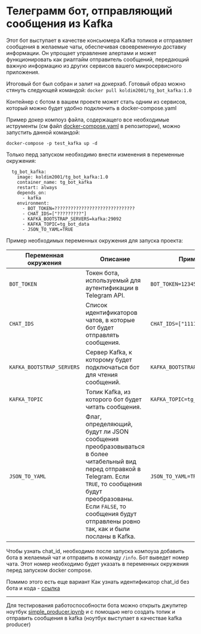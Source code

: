 # Телеграмм бот, отправляющий сообщения из Kafka

Этот бот выступает в качестве консьюмера Kafka топиков и отправляет сообщения в желаемые чаты, обеспечивая своевременную доставку информации. Он упрощает управление алертами и может функционировать как риалтайм отправитель сообщений, передающий важную информацию из других сервисов вашего микросервисного приложения.

Итоговый бот был собран и залит на докерхаб. Готовый образ можно стянуть следующей командой: `docker pull koldim2001/tg_bot_kafka:1.0`

Контейнер с ботом в вашем проекте может стать одним из сервисов, который можно будет удобно подключить в docker-compose.yaml

Пример докер компоуз файла, содержащего все необходимые иструменты (см файл [docker-compose.yaml](docker-compose.yaml) в репозитории), можно запустить данной командой:
```
docker-compose -p test_kafka up -d
```
Только перд запуском необходимо внести изменения в переменные окружения:

```
  tg_bot_kafka:
    image: koldim2001/tg_bot_kafka:1.0
    container_name: tg_bot_kafka
    restart: always
    depends_on:
      - kafka
    environment:
      - BOT_TOKEN=??????????????????????????????
      - CHAT_IDS=["?????????"]
      - KAFKA_BOOTSTRAP_SERVERS=kafka:29092
      - KAFKA_TOPIC=tg_bot_data
      - JSON_TO_YAML=TRUE
```

Пример необходимых переменных окружения для запуска проекта:


| Переменная окружения | Описание | Пример задания |
| --- | --- | --- |
| `BOT_TOKEN` | Токен бота, используемый для аутентификации в Telegram API. | `BOT_TOKEN=12345:ABCDEFGHIJKLMNOPQ` |
| `CHAT_IDS` | Список идентификаторов чатов, в которые бот будет отправлять сообщения. | `CHAT_IDS=["111111","222222"]` |
| `KAFKA_BOOTSTRAP_SERVERS` | Сервер Kafka, к которому будет подключаться бот для чтения сообщений. | `KAFKA_BOOTSTRAP_SERVERS=kafka:29092` |
| `KAFKA_TOPIC` | Топик Kafka, из которого бот будет читать сообщения. | `KAFKA_TOPIC=tg_bot_data` |
| `JSON_TO_YAML` | Флаг, определяющий, будут ли JSON сообщения преобразовываться в более читабельный вид перед отправкой в Telegram. Если `TRUE`, то сообщения будут преобразованы. Если `FALSE`, то сообщения будут отправлены ровно так, как и были посланы в Kafka. | `JSON_TO_YAML=TRUE` |

Чтобы узнать chat_id, необходимо после запуска компоуза добавить бота в желаемый чат и отправить в команду ```/info```. Бот выведет номер чата. Этот номер необходимо будет указать в переменных окружения перед запуском docker compose. 

Помимо этого есть еще вариант Как узнать идентификатор chat_id без бота и кода - [ссылка](https://pikabu.ru/story/kak_uznat_identifikator_telegram_kanalachatagruppyi_kak_uznat_chat_id_telegram_bez_botov_i_koda_11099278)

---

Для тестирования работоспособности бота можно открыть джупитер ноутбук [simple_producer.ipynb](simple_producer.ipynb) и с помощью него создать топик и отправить сообщения в kafka (ноутбук выступает в качествае kafka producer)